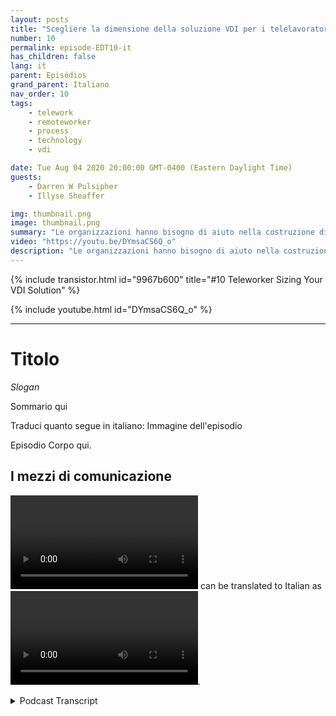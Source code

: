 ```yaml
---
layout: posts
title: "Scegliere la dimensione della soluzione VDI per i telelavoratori."
number: 10
permalink: episode-EDT10-it
has_children: false
lang: it
parent: Episódios
grand_parent: Italiano
nav_order: 10
tags:
    - telework
    - remoteworker
    - process
    - technology
    - vdi

date: Tue Aug 04 2020 20:00:00 GMT-0400 (Eastern Daylight Time)
guests:
    - Darren W Pulsipher
    - Illyse Sheaffer

img: thumbnail.png
image: thumbnail.png
summary: "Le organizzazioni hanno bisogno di aiuto nella costruzione di soluzioni VDI (Virtual Desktop Infrastructure) immediatamente. Poiché i dipartimenti IT stanno aggiungendo licenze VDI localmente ai loro sistemi attuali, devono essere consapevoli che le licenze da sole non risolvono tutti i loro problemi."
video: "https://youtu.be/DYmsaCS6Q_o"
description: "Le organizzazioni hanno bisogno di aiuto nella costruzione di soluzioni VDI (Virtual Desktop Infrastructure) immediatamente. Poiché i dipartimenti IT stanno aggiungendo licenze VDI localmente ai loro sistemi attuali, devono essere consapevoli che le licenze da sole non risolvono tutti i loro problemi."
---
```


<div>
{% include transistor.html id="9967b600" title="#10 Teleworker Sizing Your VDI Solution" %}

{% include youtube.html id="DYmsaCS6Q_o" %}
</div>

---

# Titolo

*Slogan*

Sommario qui

Traduci quanto segue in italiano: Immagine dell'episodio

Episodio Corpo qui.

## I mezzi di comunicazione

<video src='url'></video> can be translated to Italian as <video src='url'></video>.



<details>
<summary> Podcast Transcript </summary>

<p></p>

</details>
